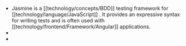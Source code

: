 - Jasmine is a [[technology/concepts/BDD]] testing framework for [[technology/language/JavaScript]] . It provides an expressive syntax for writing tests and is often used with [[technology/frontend/Framework/Angular]] applications.
-
-